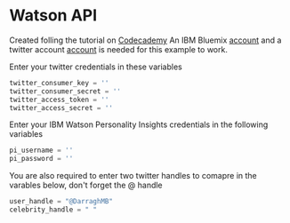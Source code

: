 # Watson API

Created folling the tutorial on [Codecademy](https://www.codecademy.com/learn/ibm-watson)
An IBM Bluemix [account](https://console.ng.bluemix.net/registration/?target=%2Fdashboard%2Fapps "Bluemix Sign up") and a twitter account [account](https://www.twitter.com "Twitter homepage") is needed for this example to work.

Enter your twitter credentials in these variables 
```python
twitter_consumer_key = ''
twitter_consumer_secret = ''
twitter_access_token = ''
twitter_access_secret = ''
```


Enter your IBM Watson Personality Insights credentials in the following variables 

```python
pi_username = ''
pi_password = ''
```

You are also required to enter two twitter handles to comapre in the varables below, don't forget the @ handle

```python
user_handle = "@DarraghMB"
celebrity_handle = " "
```
